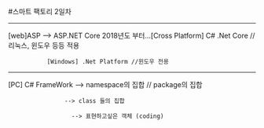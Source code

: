#스마트 팩토리 2일차
***
[web]ASP --> ASP.NET Core
2018년도 부터...[Cross Platform] C# .Net Core //리눅스, 윈도우 등등 적용

               [Windows] .Net Platform //윈도우 전용
***
[PC] C# FrameWork --> namespace의 집합 // package의 집합

                    --> class 들의 집합
                    
                      --> 표현하고싶은 객체 (coding)
